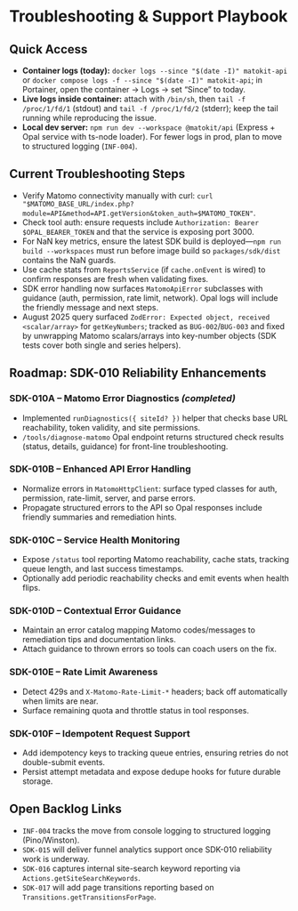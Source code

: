 # Troubleshooting & Support Playbook

## Quick Access
- **Container logs (today):** `docker logs --since "$(date -I)" matokit-api` or `docker compose logs -f --since "$(date -I)" matokit-api`; in Portainer, open the container → Logs → set “Since” to today.
- **Live logs inside container:** attach with `/bin/sh`, then `tail -f /proc/1/fd/1` (stdout) and `tail -f /proc/1/fd/2` (stderr); keep the tail running while reproducing the issue.
- **Local dev server:** `npm run dev --workspace @matokit/api` (Express + Opal service with ts-node loader). For fewer logs in prod, plan to move to structured logging (`INF-004`).

## Current Troubleshooting Steps
- Verify Matomo connectivity manually with curl: `curl "$MATOMO_BASE_URL/index.php?module=API&method=API.getVersion&token_auth=$MATOMO_TOKEN"`.
- Check tool auth: ensure requests include `Authorization: Bearer $OPAL_BEARER_TOKEN` and that the service is exposing port 3000.
- For NaN key metrics, ensure the latest SDK build is deployed—`npm run build --workspaces` must run before image build so `packages/sdk/dist` contains the NaN guards.
- Use cache stats from `ReportsService` (if `cache.onEvent` is wired) to confirm responses are fresh when validating fixes.
- SDK error handling now surfaces `MatomoApiError` subclasses with guidance (auth, permission, rate limit, network). Opal logs will include the friendly message and next steps.
- August 2025 query surfaced `ZodError: Expected object, received <scalar/array>` for `getKeyNumbers`; tracked as `BUG-002`/`BUG-003` and fixed by unwrapping Matomo scalars/arrays into key-number objects (SDK tests cover both single and series helpers).

## Roadmap: SDK-010 Reliability Enhancements

### SDK-010A – Matomo Error Diagnostics *(completed)*
- Implemented `runDiagnostics({ siteId? })` helper that checks base URL reachability, token validity, and site permissions.
- `/tools/diagnose-matomo` Opal endpoint returns structured check results (status, details, guidance) for front-line troubleshooting.

### SDK-010B – Enhanced API Error Handling
- Normalize errors in `MatomoHttpClient`: surface typed classes for auth, permission, rate-limit, server, and parse errors.
- Propagate structured errors to the API so Opal responses include friendly summaries and remediation hints.

### SDK-010C – Service Health Monitoring
- Expose `/status` tool reporting Matomo reachability, cache stats, tracking queue length, and last success timestamps.
- Optionally add periodic reachability checks and emit events when health flips.

### SDK-010D – Contextual Error Guidance
- Maintain an error catalog mapping Matomo codes/messages to remediation tips and documentation links.
- Attach guidance to thrown errors so tools can coach users on the fix.

### SDK-010E – Rate Limit Awareness
- Detect 429s and `X-Matomo-Rate-Limit-*` headers; back off automatically when limits are near.
- Surface remaining quota and throttle status in tool responses.

### SDK-010F – Idempotent Request Support
- Add idempotency keys to tracking queue entries, ensuring retries do not double-submit events.
- Persist attempt metadata and expose dedupe hooks for future durable storage.

## Open Backlog Links
- `INF-004` tracks the move from console logging to structured logging (Pino/Winston).
- `SDK-015` will deliver funnel analytics support once SDK-010 reliability work is underway.
- `SDK-016` captures internal site-search keyword reporting via `Actions.getSiteSearchKeywords`.
- `SDK-017` will add page transitions reporting based on `Transitions.getTransitionsForPage`.
